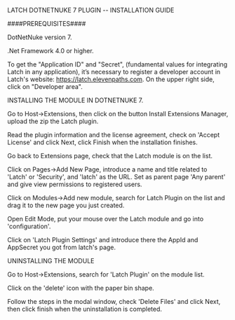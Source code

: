 LATCH DOTNETNUKE 7 PLUGIN -- INSTALLATION GUIDE

####PREREQUISITES####

DotNetNuke version 7.

.Net Framework 4.0 or higher.

To get the "Application ID" and "Secret", (fundamental values for integrating Latch in any application), it’s necessary to register a developer account in Latch's website: https://latch.elevenpaths.com. On the upper right side, click on "Developer area".

INSTALLING THE MODULE IN DOTNETNUKE 7.

Go to Host->Extensions, then click on the button Install Extensions Manager, upload the zip the Latch plugin.

Read the plugin information and the license agreement, check on 'Accept License' and click Next, click Finish when the installation finishes.

Go back to Extensions page, check that the Latch module is on the list.

Click on Pages->Add New Page, introduce a name and title related to 'Latch' or 'Security', and 'latch' as the URL. Set as parent page 'Any parent' and give view permissions to registered users.

Click on Modules->Add new module, search for Latch Plugin on the list and drag it to the new page you just created.

Open Edit Mode, put your mouse over the Latch module and go into 'configuration'.

Click on 'Latch Plugin Settings' and introduce there the AppId and AppSecret you got from latch's page.

UNINSTALLING THE MODULE

Go to Host->Extensions, search for 'Latch Plugin' on the module list.

Click on the 'delete' icon with the paper bin shape.

Follow the steps in the modal window, check 'Delete Files' and click Next, then click finish when the uninstallation is completed.